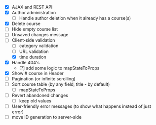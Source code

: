 - [X] AJAX and REST API
- [X] Author administration 
  - [ ] Handle author deletion when it already has a course(s)
- [X] Delete course 
- [ ] Hide empty course list 
- [ ] Unsaved changes message 
- [ ] Client-side validation
  - [ ] category validation
  - [ ] URL validation
  - [X] time duration
- [X] Handle 404's 
  - [?] add some logic to mapStateToProps
- [X] Show # course in Header 
- [ ] Pagination (or infinite scrolling)
- [ ] Sort course table (by any field, title - by default)
  - [ ] mapStateToProps
- [ ] Revert abandoned changes
  - [ ] keep old values
- [ ] User-friendly error messages (to show what happens instead of just error)
- [ ] move ID generation to server-side
